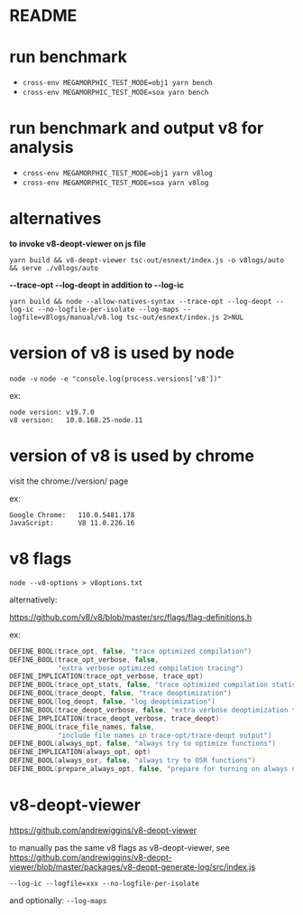 # README

# run benchmark

- `cross-env MEGAMORPHIC_TEST_MODE=obj1 yarn bench`
- `cross-env MEGAMORPHIC_TEST_MODE=soa yarn bench`

# run benchmark and output v8 for analysis

- `cross-env MEGAMORPHIC_TEST_MODE=obj1 yarn v8log`
- `cross-env MEGAMORPHIC_TEST_MODE=soa yarn v8log`


# alternatives

**to invoke v8-deopt-viewer on js file**

`yarn build && v8-deopt-viewer tsc-out/esnext/index.js -o v8logs/auto && serve ./v8logs/auto`

**--trace-opt --log-deopt in addition to --log-ic**

`yarn build && node --allow-natives-syntax --trace-opt --log-deopt --log-ic --no-logfile-per-isolate --log-maps --logfile=v8logs/manual/v8.log tsc-out/esnext/index.js 2>NUL`



# version of v8 is used by node

`node -v`
`node -e "console.log(process.versions['v8'])"`

ex:
```
node version: v19.7.0
v8 version:   10.8.168.25-node.11
```

# version of v8 is used by chrome

visit the chrome://version/ page

ex:
```
Google Chrome:   110.0.5481.178
JavaScript:	     V8 11.0.226.16
```

# v8 flags

`node --v8-options > v8options.txt`

alternatively:

https://github.com/v8/v8/blob/master/src/flags/flag-definitions.h

ex:
```c++
DEFINE_BOOL(trace_opt, false, "trace optimized compilation")
DEFINE_BOOL(trace_opt_verbose, false,
            "extra verbose optimized compilation tracing")
DEFINE_IMPLICATION(trace_opt_verbose, trace_opt)
DEFINE_BOOL(trace_opt_stats, false, "trace optimized compilation statistics")
DEFINE_BOOL(trace_deopt, false, "trace deoptimization")
DEFINE_BOOL(log_deopt, false, "log deoptimization")
DEFINE_BOOL(trace_deopt_verbose, false, "extra verbose deoptimization tracing")
DEFINE_IMPLICATION(trace_deopt_verbose, trace_deopt)
DEFINE_BOOL(trace_file_names, false,
            "include file names in trace-opt/trace-deopt output")
DEFINE_BOOL(always_opt, false, "always try to optimize functions")
DEFINE_IMPLICATION(always_opt, opt)
DEFINE_BOOL(always_osr, false, "always try to OSR functions")
DEFINE_BOOL(prepare_always_opt, false, "prepare for turning on always opt")
```

# v8-deopt-viewer

https://github.com/andrewiggins/v8-deopt-viewer

to manually pas the same v8 flags as v8-deopt-viewer, see
https://github.com/andrewiggins/v8-deopt-viewer/blob/master/packages/v8-deopt-generate-log/src/index.js


`--log-ic --logfile=xxx --no-logfile-per-isolate`

and optionally: `--log-maps`


